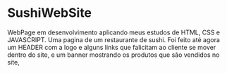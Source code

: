 # SushiWebSite

WebPage em desenvolvimento aplicando meus estudos de HTML, CSS e JAVASCRIPT.
Uma pagina de um restaurante de sushi.
Foi feito até agora um HEADER com a logo e alguns links que falicitam ao cliente se mover dentro do site, e um banner mostrando os produtos que são vendidos no site,

